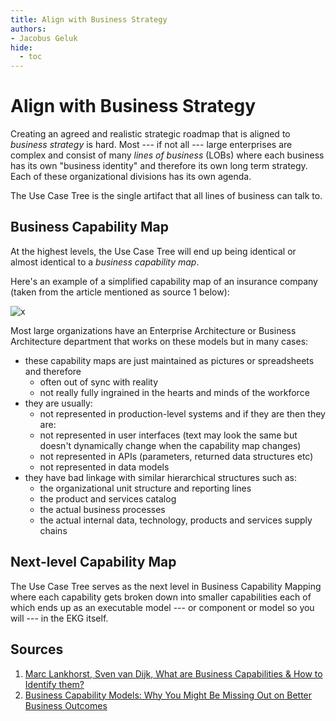 ```yaml
---
title: Align with Business Strategy
authors:
- Jacobus Geluk
hide:
  - toc
---
```

# Align with Business Strategy

Creating an agreed and realistic strategic roadmap that is aligned to _business strategy_ is hard.
Most --- if not all --- large enterprises are complex and consist of many _lines of business_ (LOBs) where each
business has its own "business identity" and therefore its own long term strategy.
Each of these organizational divisions has its own agenda.

The Use Case Tree is the single artifact that all lines of business can talk to. 

## Business Capability Map

At the highest levels, the Use Case Tree will end up being identical or almost identical to a _business capability map_.

Here's an example of a simplified capability map of an insurance company 
(taken from the article mentioned as source 1 below):

![x](https://bizzdesign.com/wp-content/uploads/2021/08/Business-Capability-Map-Blue.png)

Most large organizations have an Enterprise Architecture or Business Architecture department that works on these
models but in many cases:

- these capability maps are just maintained as pictures or spreadsheets and therefore
    - often out of sync with reality
    - not really fully ingrained in the hearts and minds of the workforce
- they are usually:
    - not represented in production-level systems and if they are then they are:
    - not represented in user interfaces (text may look the same but doesn't dynamically change when the capability map changes)
    - not represented in APIs (parameters, returned data structures etc) 
    - not represented in data models
- they have bad linkage with similar hierarchical structures such as:
    - the organizational unit structure and reporting lines
    - the product and services catalog
    - the actual business processes
    - the actual internal data, technology, products and services supply chains 

## Next-level Capability Map

The Use Case Tree serves as the next level in Business Capability Mapping where each capability gets broken down
into smaller capabilities each of which ends up as an executable model --- or component or model so you will ---
in the EKG itself.

## Sources

1. [Marc Lankhorst, Sven van Dijk, What are Business Capabilities & How to Identify them?](https://bizzdesign.com/blog/what-are-business-capabilities/)
2. [Business Capability Models: Why You Might Be Missing Out on Better Business Outcomes](https://www.architectureandgovernance.com/strategy-planning/business-capability-models-might-missing-better-business-outcomes/)

